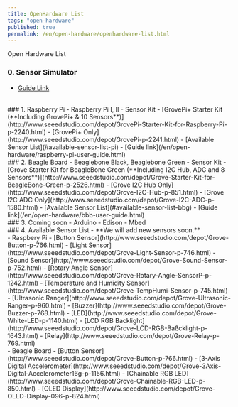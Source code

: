 ```yaml
---
title: OpenHardware List
tags: "open-hardware"
published: true
permalink: /en/open-hardware/openhardware-list.html
---
```


Open Hardware List

### 0. Sensor Simulator
- [Guide Link](/en/open-hardware/sensor-simulator-user-guide.html)

<br/>
### 1. Raspberry Pi
- Raspberry Pi I, II
- Sensor Kit
  - [GrovePi+ Starter Kit (**Including GrovePi+ & 10 Sensors**)](http://www.seeedstudio.com/depot/GrovePi-Starter-Kit-for-Raspberry-Pi-p-2240.html)
  - [GrovePi+ Only](http://www.seeedstudio.com/depot/GrovePi-p-2241.html)
  - [Available Sensor List](#available-sensor-list-pi)
- [Guide link](/en/open-hardware/raspberry-pi-user-guide.html)

<br/>
### 2. Beagle Board
- Beaglebone Black, Beaglebone Green
- Sensor Kit
  - [Grove Starter Kit for BeagleBone Green (**Including I2C Hub, ADC and 8 Sensors**)](http://www.seeedstudio.com/depot/Grove-Starter-Kit-for-BeagleBone-Green-p-2526.html)
  - [Grove I2C Hub Only](http://www.seeedstudio.com/depot/Grove-I2C-Hub-p-851.html)
  - [Grove I2C ADC Only](http://www.seeedstudio.com/depot/Grove-I2C-ADC-p-1580.html)
  - [Available Sensor List](#available-sensor-list-bbg)
- [Guide link](/en/open-hardware/bbb-user-guide.html)

<br/>
### 3. Coming soon
- Arduino
- Edison
- Mbed

<br/>
### 4. Available Sensor List
- **We will add new sensors soon.**

<div id='available-sensor-list-pi'></div>
- Raspbery Pi
 - [Button Sensor](http://www.seeedstudio.com/depot/Grove-Button-p-766.html)
 - [Light Sensor](http://www.seeedstudio.com/depot/Grove-Light-Sensor-p-746.html)
 - [Sound Sensor](http://www.seeedstudio.com/depot/Grove-Sound-Sensor-p-752.html)
 - [Rotary Angle Sensor](http://www.seeedstudio.com/depot/Grove-Rotary-Angle-SensorP-p-1242.html)
 - [Temperature and Humidity Sensor](http://www.seeedstudio.com/depot/Grove-TempHumi-Sensor-p-745.html)
 - [Ultrasonic Ranger](http://www.seeedstudio.com/depot/Grove-Ultrasonic-Ranger-p-960.html)
 - [Buzzer](http://www.seeedstudio.com/depot/Grove-Buzzer-p-768.html)
 - [LED](http://www.seeedstudio.com/depot/Grove-White-LED-p-1140.html)
 - [LCD RGB Backlight](http://www.seeedstudio.com/depot/Grove-LCD-RGB-Baßcklight-p-1643.html)
 - [Relay](http://www.seeedstudio.com/depot/Grove-Relay-p-769.html)

<div id='available-sensor-list-bbg'></div>
- Beagle Board
 - [Button Sensor](http://www.seeedstudio.com/depot/Grove-Button-p-766.html)
 - [3-Axis Digital Accelerometer](http://www.seeedstudio.com/depot/Grove-3Axis-Digital-Accelerometer16g-p-1156.html)
 - [Chainable RGB LED](http://www.seeedstudio.com/depot/Grove-Chainable-RGB-LED-p-850.html)
 - [OLED Display](http://www.seeedstudio.com/depot/Grove-OLED-Display-096-p-824.html)